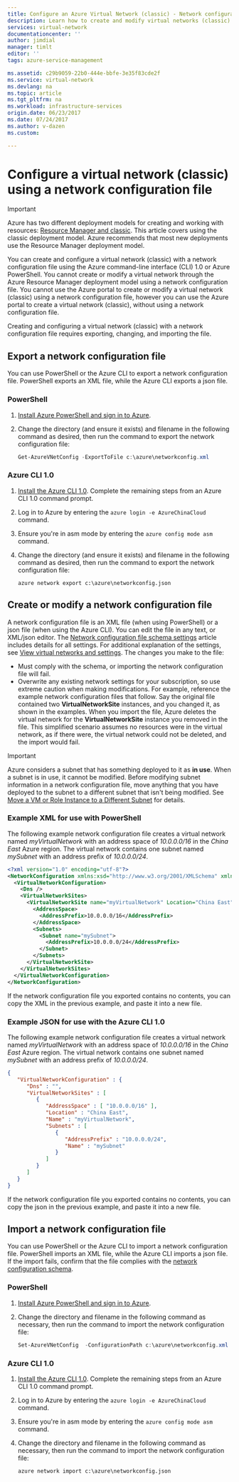 ```yaml
---
title: Configure an Azure Virtual Network (classic) - Network configuration file | Azure
description: Learn how to create and modify virtual networks (classic) by exporting, changing, and importing a network configuration file.
services: virtual-network
documentationcenter: ''
author: jimdial
manager: timlt
editor: ''
tags: azure-service-management

ms.assetid: c29b9059-22b0-444e-bbfe-3e35f83cde2f
ms.service: virtual-network
ms.devlang: na
ms.topic: article
ms.tgt_pltfrm: na
ms.workload: infrastructure-services
origin.date: 06/23/2017
ms.date: 07/24/2017
ms.author: v-dazen
ms.custom: 

---
```

# Configure a virtual network (classic) using a network configuration file
> [!IMPORTANT]
> Azure has two different deployment models for creating and working with resources: [Resource Manager and classic](../resource-manager-deployment-model.md?toc=%2fvirtual-network%2ftoc.json). This article covers using the classic deployment model. Azure recommends that most new deployments use the Resource Manager deployment model.

You can create and configure a virtual network (classic) with a network configuration file using the Azure command-line interface (CLI) 1.0 or Azure PowerShell. You cannot create or modify a virtual network through the Azure Resource Manager deployment model using a network configuration file. You cannot use the Azure portal to create or modify a virtual network (classic) using a network configuration file, however you can use the Azure portal to create a virtual network (classic), without using a network configuration file.

Creating and configuring a virtual network (classic) with a network configuration file requires exporting, changing, and importing the file.

## <a name="export"></a>Export a network configuration file

You can use PowerShell or the Azure CLI to export a network configuration file. PowerShell exports an XML file, while the Azure CLI exports a json file.

### PowerShell

1. [Install Azure PowerShell and sign in to Azure](https://docs.microsoft.com/powershell/azure/install-azure-ps?toc=%2fazure%2fvirtual-network%2ftoc.json).
2. Change the directory (and ensure it exists) and filename in the following command as desired, then run the command to export the network configuration file:

    ```powershell
    Get-AzureVNetConfig -ExportToFile c:\azure\networkconfig.xml
    ```

### Azure CLI 1.0

1. [Install the Azure CLI 1.0](../cli-install-nodejs.md?toc=%2fvirtual-network%2ftoc.json). Complete the remaining steps from an Azure CLI 1.0 command prompt.
2. Log in to Azure by entering the `azure login -e AzureChinaCloud` command.
3. Ensure you're in asm mode by entering the `azure config mode asm` command.
4. Change the directory (and ensure it exists) and filename in the following command as desired, then run the command to export the network configuration file:

    ```azurecli
    azure network export c:\azure\networkconfig.json
    ```

## Create or modify a network configuration file

A network configuration file is an XML file (when using PowerShell) or a json file (when using the Azure CLI). You can edit the file in any text, or XML/json editor. The [Network configuration file schema settings](https://msdn.microsoft.com/library/azure/jj157100.aspx) article includes details for all settings. For additional explanation of the settings, see [View virtual networks and settings](virtual-network-manage-network.md#view-vnet). The changes you make to the file:

- Must comply with the schema, or importing the network configuration file will fail.
- Overwrite any existing network settings for your subscription, so use extreme caution when making modifications. For example, reference the example network configuration files that follow. Say the original file contained two **VirtualNetworkSite** instances, and you changed it, as shown in the examples. When you import the file, Azure deletes the virtual network for the **VirtualNetworkSite** instance you removed in the file. This simplified scenario assumes no resources were in the virtual network, as if there were, the virtual network could not be deleted, and the import would fail.

> [!IMPORTANT]
> Azure considers a subnet that has something deployed to it as **in use**. When a subnet is in use, it cannot be modified. Before modifying subnet information in a network configuration file, move anything that you have deployed to the subnet to a different subnet that isn't being modified. See [Move a VM or Role Instance to a Different Subnet](virtual-networks-move-vm-role-to-subnet.md) for details.

### Example XML for use with PowerShell

The following example network configuration file creates a virtual network named *myVirtualNetwork* with an address space of *10.0.0.0/16* in the *China East* Azure region. The virtual network contains one subnet named *mySubnet* with an address prefix of *10.0.0.0/24*.

```xml
<?xml version="1.0" encoding="utf-8"?>
<NetworkConfiguration xmlns:xsd="http://www.w3.org/2001/XMLSchema" xmlns:xsi="http://www.w3.org/2001/XMLSchema-instance" xmlns="http://schemas.microsoft.com/ServiceHosting/2011/07/NetworkConfiguration">
  <VirtualNetworkConfiguration>
    <Dns />
    <VirtualNetworkSites>
      <VirtualNetworkSite name="myVirtualNetwork" Location="China East">
        <AddressSpace>
          <AddressPrefix>10.0.0.0/16</AddressPrefix>
        </AddressSpace>
        <Subnets>
          <Subnet name="mySubnet">
            <AddressPrefix>10.0.0.0/24</AddressPrefix>
          </Subnet>
        </Subnets>
      </VirtualNetworkSite>
    </VirtualNetworkSites>
  </VirtualNetworkConfiguration>
</NetworkConfiguration>
```

If the network configuration file you exported contains no contents, you can copy the XML in the previous example, and paste it into a new file.

### Example JSON for use with the Azure CLI 1.0

The following example network configuration file creates a virtual network named *myVirtualNetwork* with an address space of *10.0.0.0/16* in the *China East* Azure region. The virtual network contains one subnet named *mySubnet* with an address prefix of *10.0.0.0/24*.

```json
{
   "VirtualNetworkConfiguration" : {
      "Dns" : "",
      "VirtualNetworkSites" : [
         {
            "AddressSpace" : [ "10.0.0.0/16" ],
            "Location" : "China East",
            "Name" : "myVirtualNetwork",
            "Subnets" : [
               {
                  "AddressPrefix" : "10.0.0.0/24",
                  "Name" : "mySubnet"
               }
            ]
         }
      ]
   }
}
```

If the network configuration file you exported contains no contents, you can copy the json in the previous example, and paste it into a new file.

## <a name="import"></a>Import a network configuration file

You can use PowerShell or the Azure CLI to import a network configuration file. PowerShell imports an XML file, while the Azure CLI imports a json file. If the import fails, confirm that the file complies with the [network configuration schema](https://msdn.microsoft.com/library/azure/jj157100.aspx). 

### PowerShell

1. [Install Azure PowerShell and sign in to Azure](https://docs.microsoft.com/powershell/azure/install-azure-ps?toc=%2fazure%2fvirtual-network%2ftoc.json).
2. Change the directory and filename in the following command as necessary, then run the command to import the network configuration file:

    ```powershell
    Set-AzureVNetConfig  -ConfigurationPath c:\azure\networkconfig.xml
    ```

### Azure CLI 1.0

1. [Install the Azure CLI 1.0](../cli-install-nodejs.md?toc=%2fvirtual-network%2ftoc.json). Complete the remaining steps from an Azure CLI 1.0 command prompt.
2. Log in to Azure by entering the `azure login -e AzureChinaCloud` command.
3. Ensure you're in asm mode by entering the `azure config mode asm` command.
4. Change the directory and filename in the following command as necessary, then run the command to import the network configuration file:

    ```azurecli
    azure network import c:\azure\networkconfig.json
    ```

<!--Update_Description: wording update-->